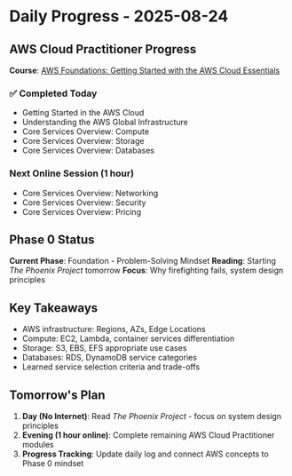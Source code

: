 # Daily Progress - 2025-08-24

##  AWS Cloud Practitioner Progress
**Course**: [AWS Foundations: Getting Started with the AWS Cloud Essentials](https://skillbuilder.aws/learn/GTVN1YVH4J/aws-foundations-getting-started-with-the-aws-cloud-essentials/JE4XVHC56M)

### ✅ Completed Today
- Getting Started in the AWS Cloud
- Understanding the AWS Global Infrastructure
- Core Services Overview: Compute
- Core Services Overview: Storage
- Core Services Overview: Databases

### Next Online Session (1 hour)
- Core Services Overview: Networking
- Core Services Overview: Security
- Core Services Overview: Pricing

##  Phase 0 Status
**Current Phase**: Foundation - Problem-Solving Mindset
**Reading**: Starting *The Phoenix Project* tomorrow
**Focus**: Why firefighting fails, system design principles

##  Key Takeaways
- AWS infrastructure: Regions, AZs, Edge Locations
- Compute: EC2, Lambda, container services differentiation
- Storage: S3, EBS, EFS appropriate use cases
- Databases: RDS, DynamoDB service categories
- Learned service selection criteria and trade-offs

##  Tomorrow's Plan
1. **Day (No Internet)**: Read *The Phoenix Project* - focus on system design principles
2. **Evening (1 hour online)**: Complete remaining AWS Cloud Practitioner modules
3. **Progress Tracking**: Update daily log and connect AWS concepts to Phase 0 mindset
